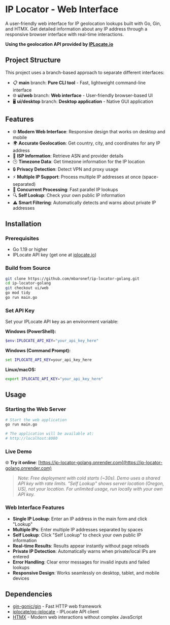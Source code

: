 # IP Locator - Web Interface

A user-friendly web interface for IP geolocation lookups built with Go, Gin, and HTMX. Get detailed information about any IP address through a responsive browser interface with real-time interactions.

**Using the geolocation API provided by [IPLocate.io](https://iplocate.io)**


## Project Structure

This project uses a branch-based approach to separate different interfaces:

- 📋 **main** branch: **Pure CLI tool** - Fast, lightweight command-line interface
- 🌐 **ui/web** branch: **Web interface** - User-friendly browser-based UI
- 🖥️ **ui/desktop** branch: **Desktop application** - Native GUI application

## Features

- 🌐 **Modern Web Interface**: Responsive design that works on desktop and mobile
- 🌍 **Accurate Geolocation**: Get country, city, and coordinates for any IP address
- 🏢 **ISP Information**: Retrieve ASN and provider details
- 🕒 **Timezone Data**: Get timezone information for the IP location
- 🔒 **Privacy Detection**: Detect VPN and proxy usage
- ⚡ **Multiple IP Support**: Process multiple IP addresses at once (space-separated)
- 🚀 **Concurrent Processing**: Fast parallel IP lookups
- 🔍 **Self Lookup**: Check your own public IP information
- ⚠️ **Smart Filtering**: Automatically detects and warns about private IP addresses

## Installation

### Prerequisites

- Go 1.19 or higher
- IPLocate API key (get one at [iplocate.io](https://iplocate.io))

### Build from Source

```bash
git clone https://github.com/mbaronef/ip-locator-golang.git
cd ip-locator-golang
git checkout ui/web
go mod tidy
go run main.go
```

### Set API Key

Set your IPLocate API key as an environment variable:

**Windows (PowerShell):**
```powershell
$env:IPLOCATE_API_KEY="your_api_key_here"
```

**Windows (Command Prompt):**
```cmd
set IPLOCATE_API_KEY=your_api_key_here
```

**Linux/macOS:**
```bash
export IPLOCATE_API_KEY="your_api_key_here"
```

## Usage

### Starting the Web Server

```bash
# Start the web application
go run main.go

# The application will be available at:
# http://localhost:8080
```

### Live Demo

🌐 **Try it online**: [https://ip-locator-golang.onrender.com](https://ip-locator-golang.onrender.com)
> *Note: Free deployment with cold starts (~30s). Demo uses a shared API key with rate limits. "Self Lookup" shows server location (Oregon, US), not your location. For unlimited usage, run locally with your own API key.*

### Web Interface Features

- **Single IP Lookup**: Enter an IP address in the main form and click "Lookup"
- **Multiple IPs**: Enter multiple IP addresses separated by spaces
- **Self Lookup**: Click "Self Lookup" to check your own public IP information
- **Real-time Results**: Results appear instantly without page reloads
- **Private IP Detection**: Automatically warns when private/local IPs are entered
- **Error Handling**: Clear error messages for invalid inputs and failed lookups
- **Responsive Design**: Works seamlessly on desktop, tablet, and mobile devices

## Dependencies
- [gin-gonic/gin](https://github.com/gin-gonic/gin) - Fast HTTP web framework
- [iplocate/go-iplocate](https://github.com/iplocate/go-iplocate) - IPLocate API client
- [HTMX](https://htmx.org/) - Modern web interactions without complex JavaScript